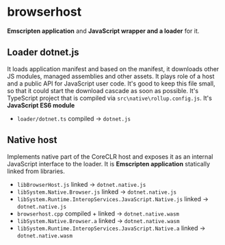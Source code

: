 # browserhost

**Emscripten application** and **JavaScript wrapper and a loader** for it.

## Loader dotnet.js

It loads application manifest and based on the manifest, it downloads other JS modules, managed assemblies and other assets.
It plays role of a host and a public API for JavaScript user code.
It's good to keep this file small, so that it could start the download cascade as soon as possible.
It's TypeScript project that is compiled via `src\native\rollup.config.js`.
It's **JavaScript ES6 module**

- `loader/dotnet.ts` compiled -> `dotnet.js`

## Native host

Implements native part of the CoreCLR host and exposes it as an internal JavaScript interface to the loader.
It is **Emscripten application** statically linked from libraries.

- `libBrowserHost.js` linked -> `dotnet.native.js`
- `libSystem.Native.Browser.js` linked -> `dotnet.native.js`
- `libSystem.Runtime.InteropServices.JavaScript.Native.js` linked -> `dotnet.native.js`
- `browserhost.cpp` compiled + linked -> `dotnet.native.wasm`
- `libSystem.Native.Browser.a` linked -> `dotnet.native.wasm`
- `libSystem.Runtime.InteropServices.JavaScript.Native.a` linked -> `dotnet.native.wasm`

